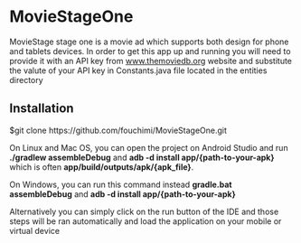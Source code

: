 # MovieStageOne
MovieStage stage one is a movie ad which supports both design for phone and tablets devices. In order to get this app up and running you will need to provide it with an API key from www.themoviedb.org website and substitute the valute of your API key in Constants.java file located in the entities directory

<h2>Installation</h2>
$git clone https://github.com/fouchimi/MovieStageOne.git

On Linux and Mac OS, you can open the project on Android Studio and run <b>./gradlew assembleDebug</b> and <b>adb -d install app/{path-to-your-apk}</b> which is often <b>app/build/outputs/apk/{apk_file}</b>.

On Windows, you can run this command instead <b>gradle.bat assembleDebug</b> and <b>adb -d install app/{path-to-your-apk}</b>

Alternatively you can simply click on the run button of the IDE and those steps will be ran automatically and load the application on your mobile or virtual device
